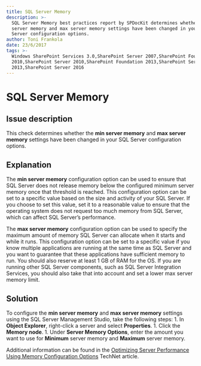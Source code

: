 ```yaml
---
title: SQL Server Memory
description: >-
  SQL Server Memory best practices report by SPDocKit determines whether the min
  server memory and max server memory settings have been changed in your SQL
  Server configuration options.
author: Toni Frankola
date: 23/6/2017
tags: >-
  Windows SharePoint Services 3.0,SharePoint Server 2007,SharePoint Foundation
  2010,SharePoint Server 2010,SharePoint Foundation 2013,SharePoint Server
  2013,SharePoint Server 2016
---
```


# SQL Server Memory

## Issue description

This check determines whether the **min server memory** and **max server memory** settings have been changed in your SQL Server configuration options.

## Explanation

The **min server memory** configuration option can be used to ensure that SQL Server does not release memory below the configured minimum server memory once that threshold is reached. This configuration option can be set to a specific value based on the size and activity of your SQL Server. If you choose to set this value, set it to a reasonable value to ensure that the operating system does not request too much memory from SQL Server, which can affect SQL Server’s performance.

The **max server memory** configuration option can be used to specify the maximum amount of memory SQL Server can allocate when it starts and while it runs. This configuration option can be set to a specific value if you know multiple applications are running at the same time as SQL Server and you want to guarantee that these applications have sufficient memory to run. You should also reserve at least 1 GB of RAM for the OS. If you are running other SQL Server components, such as SQL Server Integration Services, you should also take that into account and set a lower max server memory limit.

## Solution

To configure the **min server memory** and **max server memory** settings using the SQL Server Management Studio, take the following steps: 1. In **Object Explorer**, right-click a server and select **Properties**. 1. Click the **Memory node**. 1. Under **Server Memory Options**, enter the amount you want to use for **Minimum** server memory and **Maximum** server memory.

Additional information can be found in the [Optimizing Server Performance Using Memory Configuration Options](https://technet.microsoft.com/en-us/library/ms177455%28v=sql.105%29.aspx) TechNet article.

